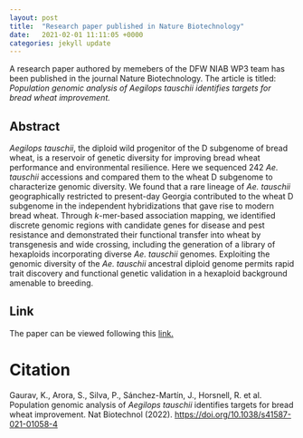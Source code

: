 ```yaml
---
layout: post
title:  "Research paper published in Nature Biotechnology"
date:   2021-02-01 11:11:05 +0000
categories: jekyll update
---
```



A research paper authored by memebers of the DFW NIAB WP3 team has been published in the journal Nature Biotechnology. The article is titled: *Population genomic analysis of Aegilops tauschii identifies targets for bread wheat improvement.*

## Abstract

*Aegilops tauschii*, the diploid wild progenitor of the D subgenome of bread wheat, is a reservoir of genetic diversity for improving bread wheat performance and environmental resilience. Here we sequenced 242 *Ae. tauschii* accessions and compared them to the wheat D subgenome to characterize genomic diversity. We found that a rare lineage of *Ae. tauschii* geographically restricted to present-day Georgia contributed to the wheat D subgenome in the independent hybridizations that gave rise to modern bread wheat. Through *k*-mer-based association mapping, we identified discrete genomic regions with candidate genes for disease and pest resistance and demonstrated their functional transfer into wheat by transgenesis and wide crossing, including the generation of a library of hexaploids incorporating diverse *Ae. tauschii* genomes. Exploiting the genomic diversity of the *Ae. tauschii* ancestral diploid genome permits rapid trait discovery and functional genetic validation in a hexaploid background amenable to breeding.

## Link

The paper can be viewed following this [link.](https://doi.org/10.1038/s41587-021-01058-4)

# Citation

Gaurav, K., Arora, S., Silva, P., Sánchez-Martín, J., Horsnell, R. et al. Population genomic analysis of *Aegilops tauschii* identifies targets for bread wheat improvement. Nat Biotechnol (2022). https://doi.org/10.1038/s41587-021-01058-4
